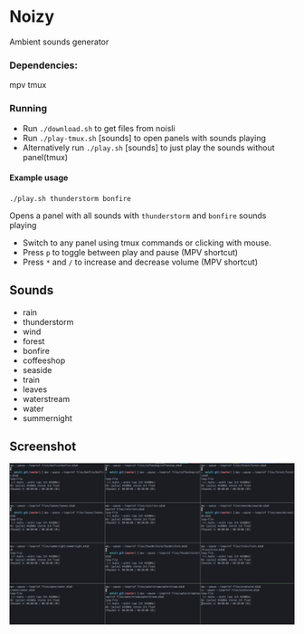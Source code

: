 Noizy
=====
Ambient sounds generator

### Dependencies:
mpv
tmux

### Running
- Run `./download.sh` to get files from noisli
- Run `./play-tmux.sh` [sounds] to open panels with sounds playing
- Alternatively run `./play.sh` [sounds] to just play the sounds without panel(tmux)

#### Example usage
`./play.sh thunderstorm bonfire`

Opens a panel with all sounds with `thunderstorm` and `bonfire` sounds playing

- Switch to any panel using tmux commands or clicking with mouse.
- Press `p` to toggle between play and pause (MPV shortcut)
- Press `*` and `/` to increase and decrease volume (MPV shortcut)

## Sounds
- rain
- thunderstorm
- wind
- forest
- bonfire
- coffeeshop
- seaside
- train
- leaves
- waterstream
- water
- summernight

## Screenshot
![screenshot](./screen.png?raw=true "Output after running ./play-tmux.sh")
